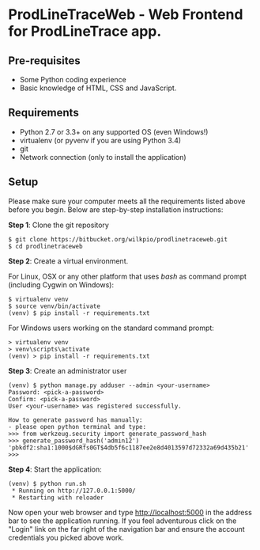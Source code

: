 ProdLineTraceWeb - Web Frontend for ProdLineTrace app.
================

Pre-requisites
--------------

- Some Python coding experience
- Basic knowledge of HTML, CSS and JavaScript.

Requirements
------------

- Python 2.7 or 3.3+ on any supported OS (even Windows!)
- virtualenv (or pyvenv if you are using Python 3.4)
- git
- Network connection (only to install the application)

Setup
-----

Please make sure your computer meets all the requirements listed above before you begin. 
Below are step-by-step installation instructions:

**Step 1**: Clone the git repository

    $ git clone https://bitbucket.org/wilkpio/prodlinetraceweb.git
    $ cd prodlinetraceweb

**Step 2**: Create a virtual environment.

For Linux, OSX or any other platform that uses *bash* as command prompt (including Cygwin on Windows):

    $ virtualenv venv
    $ source venv/bin/activate
    (venv) $ pip install -r requirements.txt

For Windows users working on the standard command prompt:

    > virtualenv venv
    > venv\scripts\activate
    (venv) > pip install -r requirements.txt

**Step 3**: Create an administrator user

    (venv) $ python manage.py adduser --admin <your-username>
    Password: <pick-a-password>
    Confirm: <pick-a-password>
    User <your-username> was registered successfully.
    
    How to generate password has manually:
    - please open python terminal and type:
    >>> from werkzeug.security import generate_password_hash
    >>> generate_password_hash('admin12')
    'pbkdf2:sha1:1000$dGRfs0GT$4db5f6c1187ee2e8d4013597d72332a69d435b21'
    >>> 
    

**Step 4**: Start the application:

    (venv) $ python run.sh
     * Running on http://127.0.0.1:5000/
     * Restarting with reloader

Now open your web browser and type [http://localhost:5000](http://localhost:5000) in the address bar to see the application running. If you feel adventurous click on the "Login" link on the far right of the navigation bar and ensure the account credentials you picked above work.
